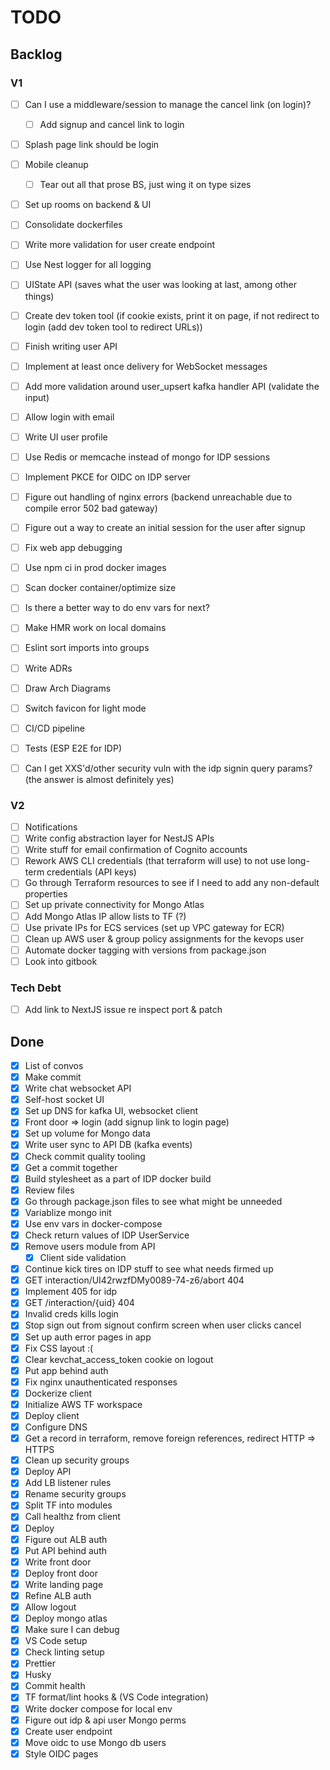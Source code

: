 # TODO

## Backlog

### V1

- [ ] Can I use a middleware/session to manage the cancel link (on login)?
  - [ ] Add signup and cancel link to login
- [ ] Splash page link should be login
- [ ] Mobile cleanup
  - [ ] Tear out all that prose BS, just wing it on type sizes
- [ ] Set up rooms on backend & UI
- [ ] Consolidate dockerfiles

- [ ] Write more validation for user create endpoint
- [ ] Use Nest logger for all logging
- [ ] UIState API (saves what the user was looking at last, among other things)

- [ ] Create dev token tool (if cookie exists, print it on page, if not redirect to login (add dev token tool to redirect URLs))
- [ ] Finish writing user API
- [ ] Implement at least once delivery for WebSocket messages
- [ ] Add more validation around user_upsert kafka handler API (validate the input)
- [ ] Allow login with email
- [ ] Write UI user profile
- [ ] Use Redis or memcache instead of mongo for IDP sessions
- [ ] Implement PKCE for OIDC on IDP server
- [ ] Figure out handling of nginx errors (backend unreachable due to compile error 502 bad gateway)
- [ ] Figure out a way to create an initial session for the user after signup
- [ ] Fix web app debugging
- [ ] Use npm ci in prod docker images
- [ ] Scan docker container/optimize size
- [ ] Is there a better way to do env vars for next?
- [ ] Make HMR work on local domains
- [ ] Eslint sort imports into groups
- [ ] Write ADRs
- [ ] Draw Arch Diagrams
- [ ] Switch favicon for light mode
- [ ] CI/CD pipeline
- [ ] Tests (ESP E2E for IDP)
- [ ] Can I get XXS'd/other security vuln with the idp signin query params? (the answer is almost definitely yes)

### V2

- [ ] Notifications
- [ ] Write config abstraction layer for NestJS APIs
- [ ] Write stuff for email confirmation of Cognito accounts
- [ ] Rework AWS CLI credentials (that terraform will use) to not use long-term credentials (API keys)
- [ ] Go through Terraform resources to see if I need to add any non-default properties
- [ ] Set up private connectivity for Mongo Atlas
- [ ] Add Mongo Atlas IP allow lists to TF (?)
- [ ] Use private IPs for ECS services (set up VPC gateway for ECR)
- [ ] Clean up AWS user & group policy assignments for the kevops user
- [ ] Automate docker tagging with versions from package.json
- [ ] Look into gitbook

### Tech Debt

- [ ] Add link to NextJS issue re inspect port & patch

## Done

- [x] List of convos
- [x] Make commit
- [x] Write chat websocket API
- [x] Self-host socket UI
- [x] Set up DNS for kafka UI, websocket client
- [x] Front door => login (add signup link to login page)
- [x] Set up volume for Mongo data
- [x] Write user sync to API DB (kafka events)
- [x] Check commit quality tooling
- [x] Get a commit together
- [x] Build stylesheet as a part of IDP docker build
- [x] Review files
- [x] Go through package.json files to see what might be unneeded
- [x] Variablize mongo init
- [x] Use env vars in docker-compose
- [x] Check return values of IDP UserService
- [x] Remove users module from API
  - [x] Client side validation
- [x] Continue kick tires on IDP stuff to see what needs firmed up
- [x] GET interaction/UI42rwzfDMy0089-74-z6/abort 404
- [x] Implement 405 for idp
- [x] GET /interaction/{uid} 404
- [x] Invalid creds kills login
- [x] Stop sign out from signout confirm screen when user clicks cancel
- [x] Set up auth error pages in app
- [x] Fix CSS layout :(
- [x] Clear kevchat_access_token cookie on logout
- [x] Put app behind auth
- [x] Fix nginx unauthenticated responses
- [x] Dockerize client
- [x] Initialize AWS TF workspace
- [x] Deploy client
- [x] Configure DNS
- [x] Get a record in terraform, remove foreign references, redirect HTTP => HTTPS
- [x] Clean up security groups
- [x] Deploy API
- [x] Add LB listener rules
- [x] Rename security groups
- [x] Split TF into modules
- [x] Call healthz from client
- [x] Deploy
- [x] Figure out ALB auth
- [x] Put API behind auth
- [x] Write front door
- [x] Deploy front door
- [x] Write landing page
- [x] Refine ALB auth
- [x] Allow logout
- [x] Deploy mongo atlas
- [x] Make sure I can debug
- [x] VS Code setup
- [x] Check linting setup
- [x] Prettier
- [x] Husky
- [x] Commit health
- [x] TF format/lint hooks & (VS Code integration)
- [x] Write docker compose for local env
- [x] Figure out idp & api user Mongo perms
- [x] Create user endpoint
- [x] Move oidc to use Mongo db users
- [x] Style OIDC pages
